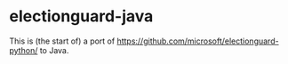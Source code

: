 # electionguard-java

This is (the start of) a port of https://github.com/microsoft/electionguard-python/ to Java. 
